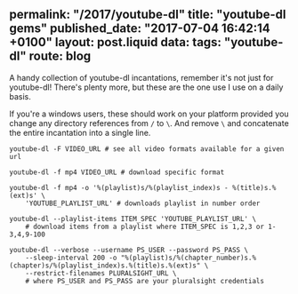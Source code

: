 permalink: "/2017/youtube-dl"
title: "youtube-dl gems"
published_date: "2017-07-04 16:42:14 +0100"
layout: post.liquid
data:
  tags: "youtube-dl"
  route: blog
---
A handy collection of youtube-dl incantations, remember it's not just for 
youtube-dl! There's plenty more, but these are the one use I use on a daily 
basis.

If you're a windows users, these should work on your platform provided you change any directory references from `/` to `\`. And remove `\` and concatenate the entire incantation into a single line.

```shell
youtube-dl -F VIDEO_URL # see all video formats available for a given url

youtube-dl -f mp4 VIDEO_URL # download specific format

youtube-dl -f mp4 -o '%(playlist)s/%(playlist_index)s - %(title)s.%(ext)s' \ 
    'YOUTUBE_PLAYLIST_URL' # downloads playlist in number order

youtube-dl --playlist-items ITEM_SPEC 'YOUTUBE_PLAYLIST_URL' \
    # download items from a playlist where ITEM_SPEC is 1,2,3 or 1-3,4,9-100 

youtube-dl --verbose --username PS_USER --password PS_PASS \
    --sleep-interval 200 -o "%(playlist)s/%(chapter_number)s.%(chapter)s/%(playlist_index)s.%(title)s.%(ext)s" \
    --restrict-filenames PLURALSIGHT_URL \
    # where PS_USER and PS_PASS are your pluralsight credentials

```
